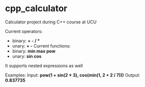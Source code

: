 # cpp_calculator
Calculator project during C++ course at UCU

Current operators:
- binary: <b>+ - / *</b>
- unary: <b>+ -</b>
Current functions:
- binary: <b>min max pow</b>
- unary: <b>sin cos</b>

It supports nested expressions as well

Examples:
    Input: <b>pow(1 + sin(2 * 3), cos(min(1, 2 + 2 / 7)))</b>
    Output: <b>0.837735</b>